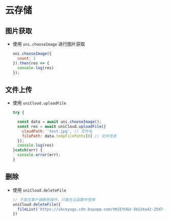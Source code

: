 # 云存储

## 图片获取

*   使用 `uni.chooseImage` 进行图片获取

    ```javascript
    uni.chooseImage({
      count: 1
    }).then(res => {
      console.log(res)
    });
    ```

## 文件上传

*   使用 `uniCloud.uploadFile`

    ```javascript
    try {

      const data = await uni.chooseImage();
      const res = await uniCloud.uploadFile({
        cloudPath: 'test.jpg', // 文件名
        filePath: data.tempFilePaths[0] // 文件信息
      });
      console.log(res)
    }catch(err) {
      console.error(err);
    }
    ```

## 删除

*   使用 `uniCloud.deleteFile`

    ```javascript
    // 不能在客户端删除操作，只能在云函数中使用
    uniCloud.deleteFile({
      fileList('https://vkceyugu.cdn.bspapp.com/VKCEYUGU-3b124a42-25d7-41ae-865f-4f313ba75faf/3d351745-8665-4221-bec6-ddf9a4876b26.jpg')
    })
    ```
